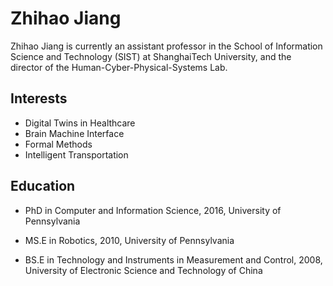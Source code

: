 # Zhihao Jiang

Zhihao Jiang is currently an assistant professor in the School of Information Science and Technology (SIST) at ShanghaiTech University, and the director of the Human-Cyber-Physical-Systems Lab.

## Interests
- Digital Twins in Healthcare
- Brain Machine Interface
- Formal Methods
- Intelligent Transportation

## Education
- PhD in Computer and Information Science, 2016, University of Pennsylvania

- MS.E in Robotics, 2010, University of Pennsylvania

- BS.E in Technology and Instruments in Measurement and Control, 2008, University of Electronic Science and Technology of China
